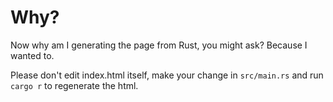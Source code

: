 # Why?

Now why am I generating the page from Rust, you might ask? Because I wanted to.

Please don't edit index.html itself, make your change in `src/main.rs` and run `cargo r` to regenerate the html.
